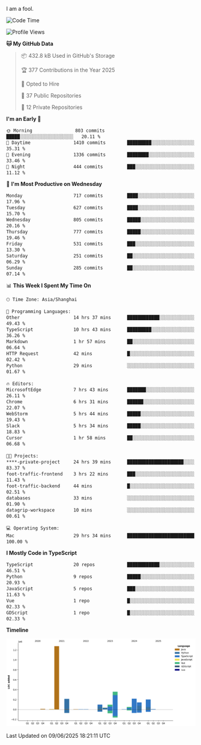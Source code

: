 I am a fool.

<!--START_SECTION:waka-->
![Code Time](http://img.shields.io/badge/Code%20Time-3%2C133%20hrs%2015%20mins-blue)

![Profile Views](http://img.shields.io/badge/Profile%20Views-2-blue)

**🐱 My GitHub Data** 

> 📦 432.8 kB Used in GitHub's Storage 
 > 
> 🏆 377 Contributions in the Year 2025
 > 
> 💼 Opted to Hire
 > 
> 📜 37 Public Repositories 
 > 
> 🔑 12 Private Repositories 
 > 
**I'm an Early 🐤** 

```text
🌞 Morning                803 commits         █████░░░░░░░░░░░░░░░░░░░░   20.11 % 
🌆 Daytime                1410 commits        █████████░░░░░░░░░░░░░░░░   35.31 % 
🌃 Evening                1336 commits        ████████░░░░░░░░░░░░░░░░░   33.46 % 
🌙 Night                  444 commits         ███░░░░░░░░░░░░░░░░░░░░░░   11.12 % 
```
📅 **I'm Most Productive on Wednesday** 

```text
Monday                   717 commits         ████░░░░░░░░░░░░░░░░░░░░░   17.96 % 
Tuesday                  627 commits         ████░░░░░░░░░░░░░░░░░░░░░   15.70 % 
Wednesday                805 commits         █████░░░░░░░░░░░░░░░░░░░░   20.16 % 
Thursday                 777 commits         █████░░░░░░░░░░░░░░░░░░░░   19.46 % 
Friday                   531 commits         ███░░░░░░░░░░░░░░░░░░░░░░   13.30 % 
Saturday                 251 commits         ██░░░░░░░░░░░░░░░░░░░░░░░   06.29 % 
Sunday                   285 commits         ██░░░░░░░░░░░░░░░░░░░░░░░   07.14 % 
```


📊 **This Week I Spent My Time On** 

```text
🕑︎ Time Zone: Asia/Shanghai

💬 Programming Languages: 
Other                    14 hrs 37 mins      ████████████░░░░░░░░░░░░░   49.43 % 
TypeScript               10 hrs 43 mins      █████████░░░░░░░░░░░░░░░░   36.26 % 
Markdown                 1 hr 57 mins        ██░░░░░░░░░░░░░░░░░░░░░░░   06.64 % 
HTTP Request             42 mins             █░░░░░░░░░░░░░░░░░░░░░░░░   02.42 % 
Python                   29 mins             ░░░░░░░░░░░░░░░░░░░░░░░░░   01.67 % 

🔥 Editors: 
MicrosoftEdge            7 hrs 43 mins       ███████░░░░░░░░░░░░░░░░░░   26.11 % 
Chrome                   6 hrs 31 mins       ██████░░░░░░░░░░░░░░░░░░░   22.07 % 
WebStorm                 5 hrs 44 mins       █████░░░░░░░░░░░░░░░░░░░░   19.43 % 
Slack                    5 hrs 34 mins       █████░░░░░░░░░░░░░░░░░░░░   18.83 % 
Cursor                   1 hr 58 mins        ██░░░░░░░░░░░░░░░░░░░░░░░   06.68 % 

🐱‍💻 Projects: 
****-private-project     24 hrs 39 mins      █████████████████████░░░░   83.37 % 
foot-traffic-frontend    3 hrs 22 mins       ███░░░░░░░░░░░░░░░░░░░░░░   11.43 % 
foot-traffic-backend     44 mins             █░░░░░░░░░░░░░░░░░░░░░░░░   02.51 % 
databases                33 mins             ░░░░░░░░░░░░░░░░░░░░░░░░░   01.90 % 
datagrip-workspace       10 mins             ░░░░░░░░░░░░░░░░░░░░░░░░░   00.61 % 

💻 Operating System: 
Mac                      29 hrs 34 mins      █████████████████████████   100.00 % 
```

**I Mostly Code in TypeScript** 

```text
TypeScript               20 repos            ████████████░░░░░░░░░░░░░   46.51 % 
Python                   9 repos             █████░░░░░░░░░░░░░░░░░░░░   20.93 % 
JavaScript               5 repos             ███░░░░░░░░░░░░░░░░░░░░░░   11.63 % 
Vue                      1 repo              █░░░░░░░░░░░░░░░░░░░░░░░░   02.33 % 
GDScript                 1 repo              █░░░░░░░░░░░░░░░░░░░░░░░░   02.33 % 
```



**Timeline**

![Lines of Code chart](https://raw.githubusercontent.com/VeejaLiu/VeejaLiu/master/assets/bar_graph.png)


 Last Updated on 09/06/2025 18:21:11 UTC
<!--END_SECTION:waka-->
